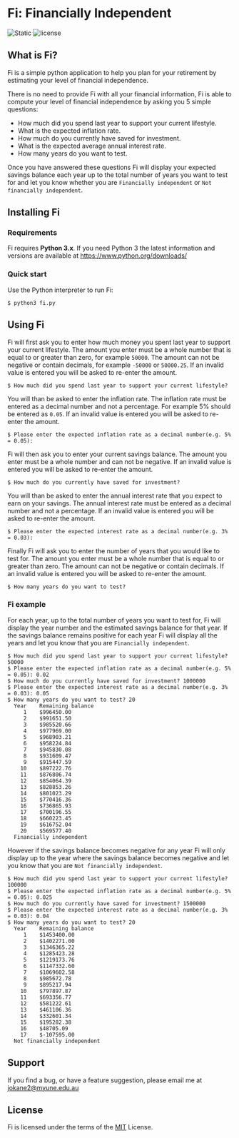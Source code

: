 # Fi: Financially Independent

![Static](https://img.shields.io/badge/Python-3.x-blue.svg)
![license](https://img.shields.io/github/license/mashape/apistatus.svg)


## What is Fi?
Fi is a simple python application to help you plan for your retirement by estimating your level of financial independence.

There is no need to provide Fi with all your financial information, Fi is able to compute your level of financial independence by asking you 5 simple questions:

* How much did you spend last year to support your current lifestyle.
* What is the expected inflation rate.
* How much do you currently have saved for investment.
* What is the expected average annual interest rate.
* How many years do you want to test.

Once you have answered these questions Fi will display your expected savings balance each year up to the total number of years you want to test for and let you know whether you are `Financially independent` or `Not financially independent`.     

## Installing Fi

### Requirements  
Fi requires **Python 3.x**.
If you need Python 3 the latest information and versions are available at
  https://www.python.org/downloads/

### Quick start
Use the Python interpreter to run Fi:

    $ python3 fi.py

## Using Fi

Fi will first ask you to enter how much money you spent last year to support your current lifestyle. The amount you enter must be a whole number that is equal to or greater than zero, for example `50000`. The amount can not be negative or contain decimals, for example `-50000` or `50000.25`. If an invalid value is entered you will be asked to re-enter the amount.  

    $ How much did you spend last year to support your current lifestyle?

You will than be asked to enter the inflation rate. The inflation rate must be entered as a decimal number and not a percentage. For example 5% should be entered as `0.05`. If an invalid value is entered you will be asked to re-enter the amount.   

    $ Please enter the expected inflation rate as a decimal number(e.g. 5% = 0.05):

Fi will then ask you to enter your current savings balance. The amount you enter must be a whole number and can not be negative. If an invalid value is entered you will be asked to re-enter the amount.

    $ How much do you currently have saved for investment?

You will than be asked to enter the annual interest rate that you expect to earn on your savings. The annual interest rate must be entered as a decimal number and not a percentage. If an invalid value is entered you will be asked to re-enter the amount.

    $ Please enter the expected interest rate as a decimal number(e.g. 3% = 0.03):

Finally Fi will ask you to enter the number of years that you would like to test for. The amount you enter must be a whole number that is equal to or greater than zero. The amount can not be negative or contain decimals. If an invalid value is entered you will be asked to re-enter the amount.

    $ How many years do you want to test?



### Fi example

For each year, up to the total number of years you want to test for, Fi will display the year number and the estimated savings balance for that year. If the savings balance remains positive for each year Fi will display all the years and let you know that you are `Financially independent`.  

    $ How much did you spend last year to support your current lifestyle? 50000
    $ Please enter the expected inflation rate as a decimal number(e.g. 5% = 0.05): 0.02
    $ How much do you currently have saved for investment? 1000000
    $ Please enter the expected interest rate as a decimal number(e.g. 3% = 0.03): 0.05
    $ How many years do you want to test? 20
      Year    Remaining balance
         1    $996450.00
         2    $991651.50
         3    $985520.66
         4    $977969.00
         5    $968903.21
         6    $958224.84
         7    $945830.08
         8    $931609.47
         9    $915447.59
        10    $897222.76
        11    $876806.74
        12    $854064.39
        13    $828853.26
        14    $801023.29
        15    $770416.36
        16    $736865.93
        17    $700196.55
        18    $660223.45
        19    $616752.04
        20    $569577.40
      Financially independent

However if the savings balance becomes negative for any year Fi will only display up to the year where the savings balance becomes negative and let you know that you are `Not financially independent`.

    $ How much did you spend last year to support your current lifestyle? 100000
    $ Please enter the expected inflation rate as a decimal number(e.g. 5% = 0.05): 0.025
    $ How much do you currently have saved for investment? 1500000
    $ Please enter the expected interest rate as a decimal number(e.g. 3% = 0.03): 0.04
    $ How many years do you want to test? 20
      Year    Remaining balance
         1    $1453400.00
         2    $1402271.00
         3    $1346365.22
         4    $1285423.28
         5    $1219173.76
         6    $1147332.60
         7    $1069602.58
         8    $985672.78
         9    $895217.94
        10    $797897.87
        11    $693356.77
        12    $581222.61
        13    $461106.36
        14    $332601.34
        15    $195282.38
        16    $48705.09
        17    $-107595.00
      Not financially independent

## Support
If you find a bug, or have a feature suggestion, please email me at jokane2@myune.edu.au

## License
Fi is licensed under the terms of the [MIT](https://choosealicense.com/licenses/mit/) License.
